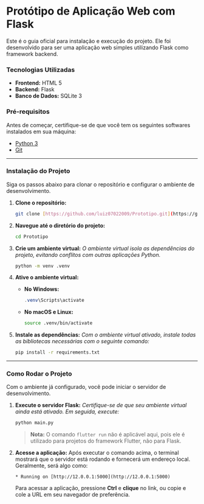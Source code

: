 # Protótipo de Aplicação Web com Flask

Este é o guia oficial para instalação e execução do projeto. Ele foi desenvolvido para ser uma aplicação web simples utilizando Flask como framework backend.

### Tecnologias Utilizadas

* **Frontend:** HTML 5
* **Backend:** Flask
* **Banco de Dados:** SQLite 3

### Pré-requisitos

Antes de começar, certifique-se de que você tem os seguintes softwares instalados em sua máquina:
* [Python 3](https://www.python.org/downloads/)
* [Git](https://git-scm.com/downloads/)

---

### Instalação do Projeto

Siga os passos abaixo para clonar o repositório e configurar o ambiente de desenvolvimento.

1.  **Clone o repositório:**
    ```bash
    git clone [https://github.com/luiz07022009/Prototipo.git](https://github.com/luiz07022009/Prototipo.git)
    ```

2.  **Navegue até o diretório do projeto:**
    ```bash
    cd Prototipo
    ```

3.  **Crie um ambiente virtual:**
    *O ambiente virtual isola as dependências do projeto, evitando conflitos com outras aplicações Python.*
    ```bash
    python -m venv .venv
    ```

4.  **Ative o ambiente virtual:**
    * **No Windows:**
        ```powershell
        .venv\Scripts\activate
        ```
    * **No macOS e Linux:**
        ```bash
        source .venv/bin/activate
        ```

5.  **Instale as dependências:**
    *Com o ambiente virtual ativado, instale todas as bibliotecas necessárias com o seguinte comando:*
    ```bash
    pip install -r requirements.txt
    ```

---

### Como Rodar o Projeto

Com o ambiente já configurado, você pode iniciar o servidor de desenvolvimento.

1.  **Execute o servidor Flask:**
    *Certifique-se de que seu ambiente virtual ainda está ativado. Em seguida, execute:*
    ```bash
    python main.py
    ```
    > **Nota:** O comando `flutter run` não é aplicável aqui, pois ele é utilizado para projetos do framework Flutter, não para Flask.

2.  **Acesse a aplicação:**
    Após executar o comando acima, o terminal mostrará que o servidor está rodando e fornecerá um endereço local. Geralmente, será algo como:
    ```
    * Running on [http://12.0.0.1:5000](http://12.0.0.1:5000)
    ```
    Para acessar a aplicação, pressione **Ctrl** e **clique** no link, ou copie e cole a URL em seu navegador de preferência.
